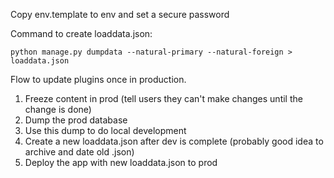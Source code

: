 Copy env.template to env and set a secure password

Command to create loaddata.json:

    python manage.py dumpdata --natural-primary --natural-foreign > loaddata.json
    
Flow to update plugins once in production.
 1) Freeze content in prod (tell users they can't make changes until the change is done)
 2) Dump the prod database
 3) Use this dump to do local development
 4) Create a new loaddata.json after dev is complete (probably good idea to archive and date old .json)
 5) Deploy the app with new loaddata.json to prod
